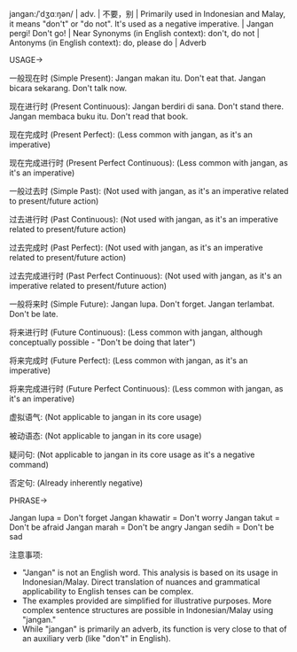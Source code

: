jangan:/ˈdʒɑːŋən/ | adv. | 不要，别 |  Primarily used in Indonesian and Malay, it means "don't" or "do not". It's used as a negative imperative. | Jangan pergi! Don't go! | Near Synonyms (in English context): don't, do not | Antonyms (in English context): do, please do | Adverb


USAGE->

一般现在时 (Simple Present):
Jangan makan itu. Don't eat that.
Jangan bicara sekarang. Don't talk now.

现在进行时 (Present Continuous):
Jangan berdiri di sana. Don't stand there.  
Jangan membaca buku itu. Don't read that book.

现在完成时 (Present Perfect):
(Less common with jangan, as it's an imperative)

现在完成进行时 (Present Perfect Continuous):
(Less common with jangan, as it's an imperative)

一般过去时 (Simple Past):
(Not used with jangan, as it's an imperative related to present/future action)


过去进行时 (Past Continuous):
(Not used with jangan, as it's an imperative related to present/future action)


过去完成时 (Past Perfect):
(Not used with jangan, as it's an imperative related to present/future action)


过去完成进行时 (Past Perfect Continuous):
(Not used with jangan, as it's an imperative related to present/future action)


一般将来时 (Simple Future):
Jangan lupa. Don't forget.
Jangan terlambat. Don't be late.

将来进行时 (Future Continuous):
(Less common with jangan, although conceptually possible - "Don't be doing that later")

将来完成时 (Future Perfect):
(Less common with jangan, as it's an imperative)

将来完成进行时 (Future Perfect Continuous):
(Less common with jangan, as it's an imperative)

虚拟语气:
(Not applicable to jangan in its core usage)

被动语态:
(Not applicable to jangan in its core usage)

疑问句:
(Not applicable to jangan in its core usage as it's a negative command)

否定句:
(Already inherently negative)



PHRASE->

Jangan lupa = Don't forget
Jangan khawatir = Don't worry
Jangan takut = Don't be afraid
Jangan marah = Don't be angry
Jangan sedih = Don't be sad

注意事项:

*  "Jangan" is not an English word. This analysis is based on its usage in Indonesian/Malay.  Direct translation of nuances and grammatical applicability to English tenses can be complex.
* The examples provided are simplified for illustrative purposes.  More complex sentence structures are possible in Indonesian/Malay using "jangan."
* While "jangan" is primarily an adverb, its function is very close to that of an auxiliary verb (like "don't" in English).
